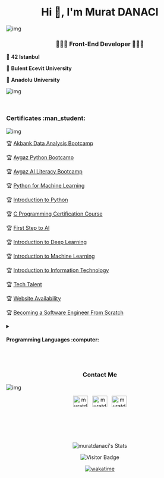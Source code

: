 <h1 align="center">Hi 👋, I'm Murat DANACI</h1>

![img](https://camo.githubusercontent.com/76109812f3127b0f86940373897b04ac8943cb3c0f057f90046444480f61bafd/68747470733a2f2f692e696d6775722e636f6d2f77617856496d762e706e67)

<h3 align="center">👨🏻‍💻 Front-End Developer 👨🏻‍💻</h3>


:school: **42 Istanbul**

:school: **Bulent Ecevit University**

:school: **Anadolu University**

![img](https://camo.githubusercontent.com/76109812f3127b0f86940373897b04ac8943cb3c0f057f90046444480f61bafd/68747470733a2f2f692e696d6775722e636f6d2f77617856496d762e706e67)


<br>

<h3>Certificates :man_student:</h3>


![img](https://camo.githubusercontent.com/76109812f3127b0f86940373897b04ac8943cb3c0f057f90046444480f61bafd/68747470733a2f2f692e696d6775722e636f6d2f77617856496d762e706e67)


:trophy: [Akbank Data Analysis Bootcamp](https://globalaihub.com/verify/?certificate=eyJ1c2VyLWlkIjo3OTg5MiwiY291cnNlLWlkIjoxMTgyNDQsImNlcnQtaWQiOiIxMTgyNDgifQ==)

:trophy: [Aygaz Python Bootcamp](https://globalaihub.com/verify/?certificate=eyJ1c2VyLWlkIjo3OTg5MiwiY291cnNlLWlkIjoxMTgxMDgsImNlcnQtaWQiOiIxMTgxMTYifQ==)

:trophy: [Aygaz AI Literacy Bootcamp](https://globalaihub.com/verify/?certificate=eyJ1c2VyLWlkIjo3OTg5MiwiY291cnNlLWlkIjoxMTc4MzUsImNlcnQtaWQiOiIxMTc4NDIifQ==)

:trophy: [Python for Machine Learning](https://globalaihub.com/verify/?certificate=eyJ1c2VyLWlkIjo3OTg5MiwiY291cnNlLWlkIjoxMTI4NjQsImNlcnQtaWQiOiIxMTMyNjMifQ==)

:trophy: [Introduction to Python](https://globalaihub.com/verify/?certificate=eyJ1c2VyLWlkIjo3OTg5MiwiY291cnNlLWlkIjoxMTA1NDgsImNlcnQtaWQiOiIxMTA4OTEifQ==)

:trophy: [C Programming Certification Course](https://drive.google.com/file/d/10VSlU0qZBrAkIK7NhcTee8DzgdA8B74R/view?usp=sharing)

:trophy: [First Step to AI](https://globalaihub.com/verify/?ref=product&certificate=eyJ1c2VyLWlkIjo3OTg5MiwiY291cnNlLWlkIjo1OTIwNSwiY2VydC1pZCI6IjczMDY1In0=)

:trophy: [Introduction to Deep Learning](https://globalaihub.com/verify/?certificate=eyJ1c2VyLWlkIjo3OTg5MiwiY291cnNlLWlkIjo4OTI1MSwiY2VydC1pZCI6Ijk0NzIzIn0=)

:trophy: [Introduction to Machine Learning](https://globalaihub.com/verify/?certificate=eyJ1c2VyLWlkIjo3OTg5MiwiY291cnNlLWlkIjo3NjU4NSwiY2VydC1pZCI6Ijc2ODM4In0=)

:trophy: [Introduction to Information Technology](https://www.btkakademi.gov.tr/portal/certificate/validate?certificateId=vpWc8WKYNE)

:trophy: [Tech Talent](https://drive.google.com/file/d/1zdffNWzWVS6O1oV7JTu8cwhXM3cLsyrc/view?usp=sharing)

:trophy: [Website Availability](https://www.btkakademi.gov.tr/portal/certificate/validate?certificateId=4qguZXomNo)

:trophy: [Becoming a Software Engineer From Scratch](https://www.udemy.com/certificate/UC-44949281-f9ff-4ccf-bb40-3a37865b3007/)


<details>
	<summary><b><h4>Programming Languages :computer: </h4></b></summary>
<br>

![HTML5](https://img.shields.io/badge/HTML5-E34F26.svg?style=for-the-badge&logo=HTML5&logoColor=white)
![CSS](https://img.shields.io/badge/CSS3-1572B6.svg?style=for-the-badge&logo=CSS3&logoColor=white)
![Bootstrap](https://img.shields.io/badge/Bootstrap-7952B3.svg?style=for-the-badge&logo=Bootstrap&logoColor=white)
![JavaScript](https://img.shields.io/badge/JavaScript-F7DF1E.svg?style=for-the-badge&logo=JavaScript&logoColor=black)
![TypeScript](https://img.shields.io/badge/TypeScript-007ACC?style=for-the-badge&logo=typescript&logoColor=white)
![ReactJS](https://img.shields.io/badge/React-20232A?style=for-the-badge&logo=react&logoColor=61DAFB)
![C](https://img.shields.io/badge/C-A8B9CC.svg?style=for-the-badge&logo=C&logoColor=black)
![Python](https://img.shields.io/badge/Python-3776AB.svg?style=for-the-badge&logo=Python&logoColor=white)
</details>

<br>
<br>

<h3 align="center">Contact Me</h3>

![img](https://camo.githubusercontent.com/76109812f3127b0f86940373897b04ac8943cb3c0f057f90046444480f61bafd/68747470733a2f2f692e696d6775722e636f6d2f77617856496d762e706e67)

<p align="center">
<a href="https://twitter.com/muratdanaci0" target="_blank"><img align="center" src="https://raw.githubusercontent.com/rahuldkjain/github-profile-readme-generator/master/src/images/icons/Social/twitter.svg" alt="muratdanaci0" height="30" width="40" /></a>&nbsp;&nbsp;
<a href="https://linkedin.com/in/muratdanaci" target="_blank"><img align="center" src="https://raw.githubusercontent.com/rahuldkjain/github-profile-readme-generator/master/src/images/icons/Social/linked-in-alt.svg" alt="muratdanaci" height="30" width="40" /></a>&nbsp;&nbsp;
<a href="https://instagram.com/muratdanaci1" target="_blank"><img align="center" src="https://raw.githubusercontent.com/rahuldkjain/github-profile-readme-generator/master/src/images/icons/Social/instagram.svg" alt="muratdanaci1" height="30" width="40" /></a><br><br><br>
</p>
<br>
<br>

<div align="center">

![muratdanaci's Stats](https://github-readme-stats.vercel.app/api?username=muratdanaci&theme=vue-dark&show_icons=true&hide_border=true&count_private=true)
<br>
	
![Visitor Badge](https://visitor-badge.laobi.icu/badge?page_id=muratdanaci)
</div>

<div align="center">

[![wakatime](https://wakatime.com/badge/user/e5f2fef0-1b76-45c2-b6da-b5845ee40d32.svg)](https://wakatime.com/@e5f2fef0-1b76-45c2-b6da-b5845ee40d32)
</div>
